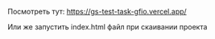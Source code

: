 Посмотреть тут: https://gs-test-task-gfio.vercel.app/

Или же запустить index.html файл при скаивании проекта
